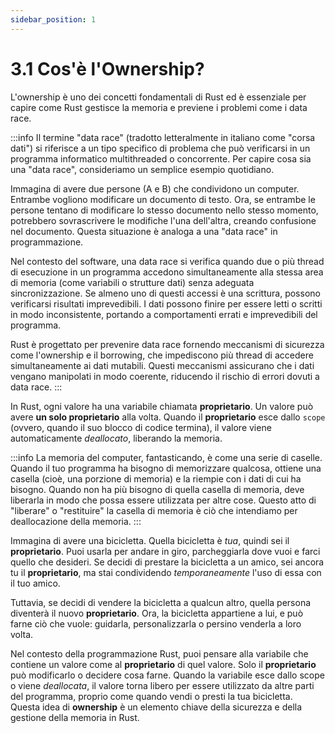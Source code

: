 ```yaml
---
sidebar_position: 1
---
```

# 3.1 Cos'è l'Ownership?
L'ownership è uno dei concetti fondamentali di Rust ed è essenziale per capire come Rust gestisce la memoria e previene i problemi come i data race. 

:::info
Il termine "data race" (tradotto letteralmente in italiano come "corsa dati") si riferisce a un tipo specifico di problema che può verificarsi in un programma informatico multithreaded o concorrente. Per capire cosa sia una "data race", consideriamo un semplice esempio quotidiano.

Immagina di avere due persone (A e B) che condividono un computer. Entrambe vogliono modificare un documento di testo. Ora, se entrambe le persone tentano di modificare lo stesso documento nello stesso momento, potrebbero sovrascrivere le modifiche l'una dell'altra, creando confusione nel documento. Questa situazione è analoga a una "data race" in programmazione.

Nel contesto del software, una data race si verifica quando due o più thread di esecuzione in un programma accedono simultaneamente alla stessa area di memoria (come variabili o strutture dati) senza adeguata sincronizzazione. Se almeno uno di questi accessi è una scrittura, possono verificarsi risultati imprevedibili. I dati possono finire per essere letti o scritti in modo inconsistente, portando a comportamenti errati e imprevedibili del programma.

Rust è progettato per prevenire data race fornendo meccanismi di sicurezza come l'ownership e il borrowing, che impediscono più thread di accedere simultaneamente ai dati mutabili. Questi meccanismi assicurano che i dati vengano manipolati in modo coerente, riducendo il rischio di errori dovuti a data race.
:::

In Rust, ogni valore ha una variabile chiamata **proprietario**. Un valore può avere **un solo proprietario** alla volta. Quando il **proprietario** esce dallo `scope` (ovvero, quando il suo blocco di codice termina), il valore viene automaticamente *deallocato*, liberando la memoria.

:::info
La memoria del computer, fantasticando, è come una serie di caselle. Quando il tuo programma ha bisogno di memorizzare qualcosa, ottiene una casella (cioè, una porzione di memoria) e la riempie con i dati di cui ha bisogno. Quando non ha più bisogno di quella casella di memoria, deve liberarla in modo che possa essere utilizzata per altre cose. Questo atto di "liberare" o "restituire" la casella di memoria è ciò che intendiamo per deallocazione della memoria.
:::

Immagina di avere una bicicletta. Quella bicicletta è *tua*, quindi sei il **proprietario**. Puoi usarla per andare in giro, parcheggiarla dove vuoi e farci quello che desideri. Se decidi di prestare la bicicletta a un amico, sei ancora tu il **proprietario**, ma stai condividendo *temporaneamente* l'uso di essa con il tuo amico.

Tuttavia, se decidi di vendere la bicicletta a qualcun altro, quella persona diventerà il nuovo **proprietario**. Ora, la bicicletta appartiene a lui, e può farne ciò che vuole: guidarla, personalizzarla o persino venderla a loro volta.

Nel contesto della programmazione Rust, puoi pensare alla variabile che contiene un valore come al **proprietario** di quel valore. Solo il **proprietario** può modificarlo o decidere cosa farne. Quando la variabile esce dallo scope o viene *deallocata*, il valore torna libero per essere utilizzato da altre parti del programma, proprio come quando vendi o presti la tua bicicletta.  
Questa idea di **ownership** è un elemento chiave della sicurezza e della gestione della memoria in Rust.